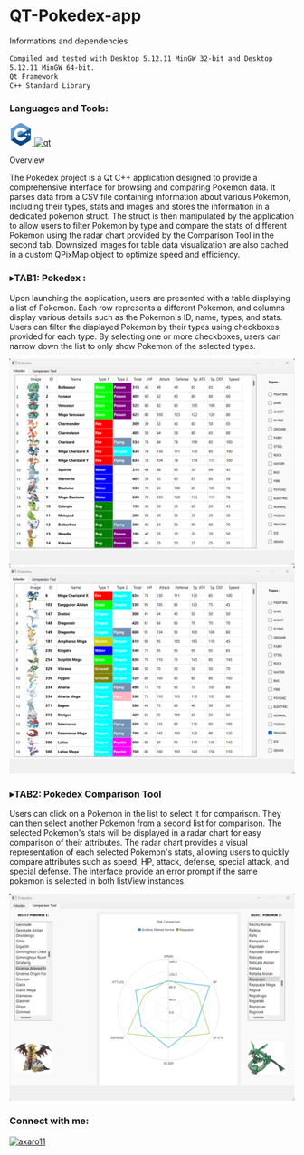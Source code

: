 # QT-Pokedex-app

Informations and dependencies

    Compiled and tested with Desktop 5.12.11 MinGW 32-bit and Desktop 5.12.11 MinGW 64-bit.
    Qt Framework
    C++ Standard Library

<h3 align="left">Languages and Tools:</h3>
<p align="left"> <a href="https://www.w3schools.com/cpp/" target="_blank" rel="noreferrer"> <img src="https://raw.githubusercontent.com/devicons/devicon/master/icons/cplusplus/cplusplus-original.svg" alt="cplusplus" width="40" height="40"/> </a> <a href="https://www.qt.io/" target="_blank" rel="noreferrer"> <img src="https://upload.wikimedia.org/wikipedia/commons/0/0b/Qt_logo_2016.svg" alt="qt" width="40" height="40"/> </a> </p>




    
Overview

The Pokedex project is a Qt C++ application designed to provide a comprehensive interface for browsing and comparing Pokemon data. It parses data from a CSV file containing information about various Pokemon, including their types, stats and images and stores the information in a dedicated pokemon struct. 
The struct is then manipulated by the application to allow users to filter Pokemon by type and compare the stats of different Pokemon using the radar chart provided by the Comparison Tool in the second tab.
Downsized images for table data visualization are also cached in a custom QPixMap object to optimize speed and efficiency.


<h3 align="left"> ▸TAB1: Pokedex :</h3>

Upon launching the application, users are presented with a table displaying a list of Pokemon. Each row represents a different Pokemon, and columns display various details such as the Pokemon's ID, name, types, and stats.
Users can filter the displayed Pokemon by their types using checkboxes provided for each type. By selecting one or more checkboxes, users can narrow down the list to only show Pokemon of the selected types.
   
<img src="https://github.com/FNNN98/QT-Pokedex-app/blob/main/pokedex.png?raw=true" width="800">


<img src="https://github.com/FNNN98/QT-Pokedex-app/blob/main/pokedex2.png?raw=true" width="800">

<h3 align="left"> ▸TAB2: Pokedex Comparison Tool </h3>

Users can click on a Pokemon in the list to select it for comparison. They can then select another Pokemon from a second list for comparison. The selected Pokemon's stats will be displayed in a radar chart for easy comparison of their attributes.
The radar chart provides a visual representation of each selected Pokemon's stats, allowing users to quickly compare attributes such as speed, HP, attack, defense, special attack, and special defense. The interface provide an error prompt if the same pokemon is selected in both listView instances.
  
<img src="https://github.com/FNNN98/QT-Pokedex-app/blob/main/pokedex3.png?raw=true" width="800">


<h3 align="left">Connect with me:</h3>
<p align="left">
<a href="https://twitter.com/axaro11" target="blank"><img align="center" src="https://raw.githubusercontent.com/rahuldkjain/github-profile-readme-generator/master/src/images/icons/Social/twitter.svg" alt="axaro11" height="30" width="40" /></a>
</p>

